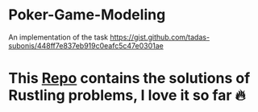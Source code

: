 # Poker-Game-Modeling
An implementation of the task https://gist.github.com/tadas-subonis/448ff7e837eb919c0eafc5c47e0301ae

# This [Repo](https://github.com/SegniDessalegn/rustlings-solutions) contains the solutions of Rustling problems, I love it so far 🔥
